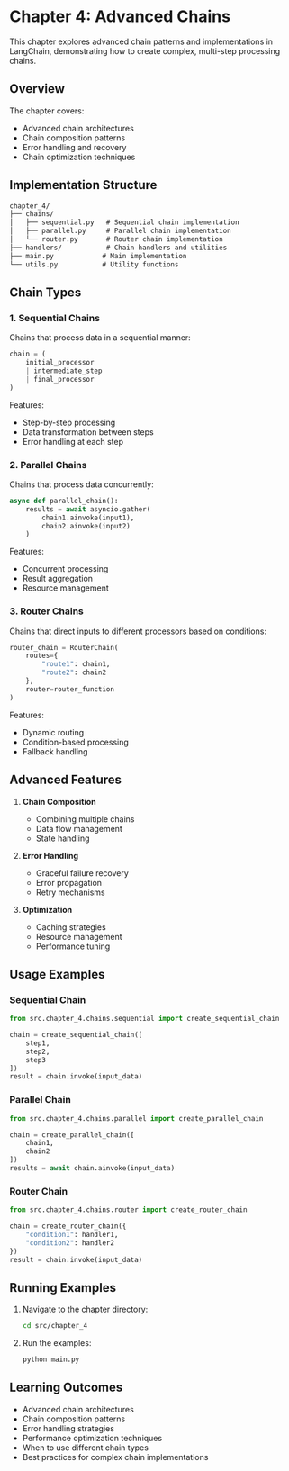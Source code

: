 # Chapter 4: Advanced Chains

This chapter explores advanced chain patterns and implementations in LangChain, demonstrating how to create complex, multi-step processing chains.

## Overview

The chapter covers:

- Advanced chain architectures
- Chain composition patterns
- Error handling and recovery
- Chain optimization techniques

## Implementation Structure

```txt
chapter_4/
├── chains/
│   ├── sequential.py   # Sequential chain implementation
│   ├── parallel.py     # Parallel chain implementation
│   └── router.py       # Router chain implementation
├── handlers/           # Chain handlers and utilities
├── main.py            # Main implementation
└── utils.py           # Utility functions
```

## Chain Types

### 1. Sequential Chains

Chains that process data in a sequential manner:

```python
chain = (
    initial_processor
    | intermediate_step
    | final_processor
)
```

Features:

- Step-by-step processing
- Data transformation between steps
- Error handling at each step

### 2. Parallel Chains

Chains that process data concurrently:

```python
async def parallel_chain():
    results = await asyncio.gather(
        chain1.ainvoke(input1),
        chain2.ainvoke(input2)
    )
```

Features:

- Concurrent processing
- Result aggregation
- Resource management

### 3. Router Chains

Chains that direct inputs to different processors based on conditions:

```python
router_chain = RouterChain(
    routes={
        "route1": chain1,
        "route2": chain2
    },
    router=router_function
)
```

Features:

- Dynamic routing
- Condition-based processing
- Fallback handling

## Advanced Features

1. **Chain Composition**
   - Combining multiple chains
   - Data flow management
   - State handling

2. **Error Handling**
   - Graceful failure recovery
   - Error propagation
   - Retry mechanisms

3. **Optimization**
   - Caching strategies
   - Resource management
   - Performance tuning

## Usage Examples

### Sequential Chain

```python
from src.chapter_4.chains.sequential import create_sequential_chain

chain = create_sequential_chain([
    step1,
    step2,
    step3
])
result = chain.invoke(input_data)
```

### Parallel Chain

```python
from src.chapter_4.chains.parallel import create_parallel_chain

chain = create_parallel_chain([
    chain1,
    chain2
])
results = await chain.ainvoke(input_data)
```

### Router Chain

```python
from src.chapter_4.chains.router import create_router_chain

chain = create_router_chain({
    "condition1": handler1,
    "condition2": handler2
})
result = chain.invoke(input_data)
```

## Running Examples

1. Navigate to the chapter directory:

   ```bash
   cd src/chapter_4
   ```

2. Run the examples:

   ```bash
   python main.py
   ```

## Learning Outcomes

- Advanced chain architectures
- Chain composition patterns
- Error handling strategies
- Performance optimization techniques
- When to use different chain types
- Best practices for complex chain implementations
